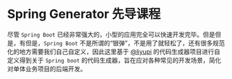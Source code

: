 # Spring Generator 先导课程

尽管 `Spring Boot` 已经非常强大的，小型的应用完全可以快速开发完毕。但是但是，有但是，`Spring Boot` 不是所谓的“银弹”，不是用了就轻松了，还有很多规范化的地方需要我们自己自定义，因此这里基于 [@liyupi](https://github.com/liyupi) 的代码生成器项目进行自定义得到关于 `Spring boot` 的代码生成器，旨在应对各种常见的开发场景，简化对单体业务项目的后端开发。


